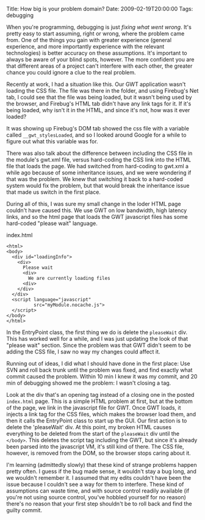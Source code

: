 Title: How big is your problem domain?
Date: 2009-02-19T20:00:00
Tags: debugging

When you're programming, debugging is just *fixing what went wrong*. It's pretty easy to start assuming, right or wrong, where the problem came from. One of the things you gain with greater experience (general experience, and more importantly experience with the relevant technologies) is better accuracy on these assumptions. It's important to always be aware of your blind spots, however. The more confident you are that different areas of a project can't interfere with each other, the greater chance you could ignore a clue to the real problem.

Recently at work, I had a situation like this. Our GWT application wasn't loading the CSS file. The file was there in the folder, and using Firebug's Net tab, I could see that the file was being loaded, but it wasn't being used by the browser, and Firebug's HTML tab didn't have any link tags for it. If it's being loaded, why isn't it in the HTML, and since it's not, how was it ever loaded?

It was showing up Firebug's DOM tab showed the css file with a variable called `__gwt_stylesLoaded`, and so I looked around Google for a while to figure out what this variable was for.

There was also talk about the difference between including the CSS file in the module's gwt.xml file, versus hard-coding the CSS link into the HTML file that loads the page. We had switched from hard-coding to gwt.xml a while ago because of some inheritance issues, and we were wondering if that was the problem. We knew that switching it back to a hard-coded system would fix the problem, but that would break the inheritance issue that made us switch in the first place.

During all of this, I was sure my small change in the loder HTML page couldn't have caused this. We use GWT on low bandwidth, high latency links, and so the html page that loads the GWT javascript files has some hard-coded "please wait" language.

index.html

    <html>
    <body>
      <div id="loadingInfo">
        <div>
          Please wait
          <div>
            We are currently loading files
          <div>
        </div>
      </div>
      <script language="javascript"
              src="myModule.nocache.js">
      </script>
    </body>
    </html>

In the EntryPoint class, the first thing we do is delete the `pleaseWait` div. This has worked well for a while, and I was just updating the look of that "please wait" section. Since the problem was that GWT didn't seem to be adding the CSS file, I saw no way my changes could affect it.

Running out of ideas, I did what I should have done in the first place: Use SVN and roll back trunk until the problem was fixed, and find exactly what commit caused the problem. Within 10 min I knew it was my commit, and 20 min of debugging showed me the problem: I wasn't closing a tag.

Look at the div that's an opening tag instead of a closing one in the posted `index.html` page. This is a simple HTML problem at first, but at the bottom of the page, we link in the javascript file for GWT. Once GWT loads, it injects a link tag for the CSS files, which makes the browser load them, and then it calls the EntryPoint class to start up the GUI. Our first action is to delete the 'pleaseWait' div. At this point, my broken HTML causes everything to be deleted from the start of the `pleaseWait` div until the `</body>`. This deletes the script tag including the GWT, but since it's already been parsed into the javascript VM, it's still kind of there. The CSS file, however, is removed from the DOM, so the browser stops caring about it.

I'm learning (admittedly slowly) that these kind of strange problems happen pretty often. I guess if the bug made sense, it wouldn't stay a bug long, and we wouldn't remember it. I assumed that my edits couldn't have been the issue because I couldn't see a way for them to interfere. These kind of assumptions can waste time, and with source control readily available (if you're not using source control, you've hobbled yourself for no reason) there's no reason that your first step shouldn't be to roll back and find the guilty commit.
